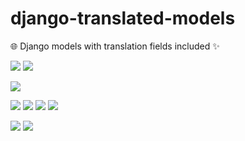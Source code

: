 # django-translated-models

🌐 Django models with translation fields included ✨

[![](https://img.shields.io/github/pipenv/locked/python-version/paduszyk/django-translated-models?logo=python)](https://www.python.org)
[![](https://img.shields.io/github/pipenv/locked/dependency-version/paduszyk/django-translated-models/django/master?logo=django&color=green)](https://www.djangoproject.com)

[![](https://results.pre-commit.ci/badge/github/paduszyk/django-translated-models/master.svg)](https://results.pre-commit.ci/latest/github/paduszyk/django-translated-models/master)

[![](https://img.shields.io/badge/linter-flake8-blue)](https://flake8.pycqa.org/)
[![](https://img.shields.io/badge/code%20style-black-black)](https://github.com/psf/black)
[![](https://img.shields.io/badge/imports-isort-%231674b1?style=flat&labelColor=ef8336)](https://pycqa.github.io/isort/)
[![](https://img.shields.io/badge/docstrings-docformatter-lightgrey)](https://github.com/PyCQA/docformatter)

[![](https://img.shields.io/github/license/paduszyk/django-translated-models?label=license)](LICENSE)
[![](https://img.shields.io/badge/gitmoji-%20😜%20😍-FFDD67.svg)](https://gitmoji.dev)
